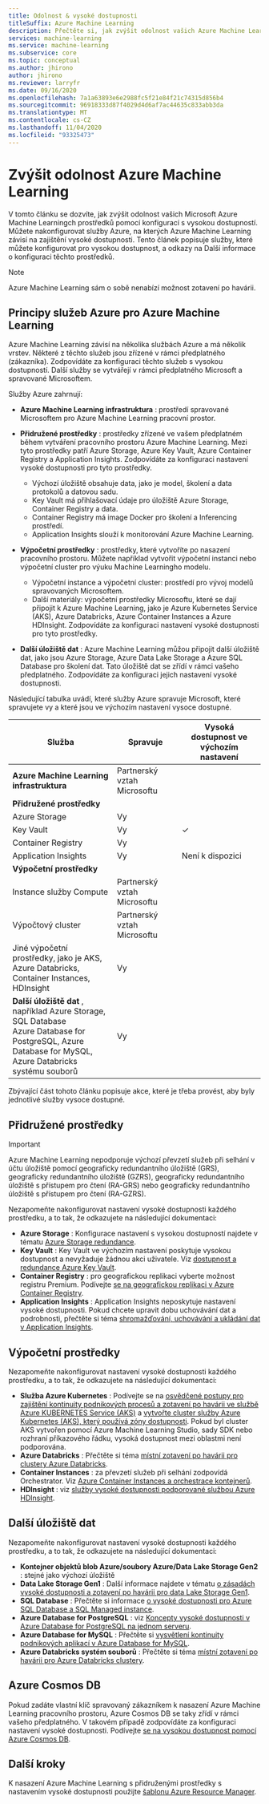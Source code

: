 ```yaml
---
title: Odolnost & vysoké dostupnosti
titleSuffix: Azure Machine Learning
description: Přečtěte si, jak zvýšit odolnost vašich Azure Machine Learningch prostředků proti výpadkům pomocí konfigurace s vysokou dostupností.
services: machine-learning
ms.service: machine-learning
ms.subservice: core
ms.topic: conceptual
ms.author: jhirono
author: jhirono
ms.reviewer: larryfr
ms.date: 09/16/2020
ms.openlocfilehash: 7a1a63893e6e2988fc5f21e84f21c74315d856b4
ms.sourcegitcommit: 96918333d87f4029d4d6af7ac44635c833abb3da
ms.translationtype: MT
ms.contentlocale: cs-CZ
ms.lasthandoff: 11/04/2020
ms.locfileid: "93325473"
---
```

# <a name="increase-azure-machine-learning-resiliency"></a>Zvýšit odolnost Azure Machine Learning



V tomto článku se dozvíte, jak zvýšit odolnost vašich Microsoft Azure Machine Learningch prostředků pomocí konfigurací s vysokou dostupností. Můžete nakonfigurovat služby Azure, na kterých Azure Machine Learning závisí na zajištění vysoké dostupnosti. Tento článek popisuje služby, které můžete konfigurovat pro vysokou dostupnost, a odkazy na Další informace o konfiguraci těchto prostředků.

> [!NOTE]
> Azure Machine Learning sám o sobě nenabízí možnost zotavení po havárii.

## <a name="understand-azure-services-for-azure-machine-learning"></a>Principy služeb Azure pro Azure Machine Learning

Azure Machine Learning závisí na několika službách Azure a má několik vrstev. Některé z těchto služeb jsou zřízené v rámci předplatného (zákazníka). Zodpovídáte za konfiguraci těchto služeb s vysokou dostupností. Další služby se vytvářejí v rámci předplatného Microsoft a spravované Microsoftem. 

Služby Azure zahrnují:

* **Azure Machine Learning infrastruktura** : prostředí spravované Microsoftem pro Azure Machine Learning pracovní prostor.

* **Přidružené prostředky** : prostředky zřízené ve vašem předplatném během vytváření pracovního prostoru Azure Machine Learning. Mezi tyto prostředky patří Azure Storage, Azure Key Vault, Azure Container Registry a Application Insights. Zodpovídáte za konfiguraci nastavení vysoké dostupnosti pro tyto prostředky.
  * Výchozí úložiště obsahuje data, jako je model, školení a data protokolů a datovou sadu.
  * Key Vault má přihlašovací údaje pro úložiště Azure Storage, Container Registry a data.
  * Container Registry má image Docker pro školení a Inferencing prostředí.
  * Application Insights slouží k monitorování Azure Machine Learning.

* **Výpočetní prostředky** : prostředky, které vytvoříte po nasazení pracovního prostoru. Můžete například vytvořit výpočetní instanci nebo výpočetní cluster pro výuku Machine Learningho modelu.
  * Výpočetní instance a výpočetní cluster: prostředí pro vývoj modelů spravovaných Microsoftem.
  * Další materiály: výpočetní prostředky Microsoftu, které se dají připojit k Azure Machine Learning, jako je Azure Kubernetes Service (AKS), Azure Databricks, Azure Container Instances a Azure HDInsight. Zodpovídáte za konfiguraci nastavení vysoké dostupnosti pro tyto prostředky.

* **Další úložiště dat** : Azure Machine Learning můžou připojit další úložiště dat, jako jsou Azure Storage, Azure Data Lake Storage a Azure SQL Database pro školení dat.  Tato úložiště dat se zřídí v rámci vašeho předplatného. Zodpovídáte za konfiguraci jejich nastavení vysoké dostupnosti.

Následující tabulka uvádí, které služby Azure spravuje Microsoft, které spravujete vy a které jsou ve výchozím nastavení vysoce dostupné.

| Služba | Spravuje | Vysoká dostupnost ve výchozím nastavení |
| ----- | ----- | ----- |
| **Azure Machine Learning infrastruktura** | Partnerský vztah Microsoftu | |
| **Přidružené prostředky** |
| Azure Storage | Vy | |
| Key Vault | Vy | ✓ |
| Container Registry | Vy | |
| Application Insights | Vy | Není k dispozici |
| **Výpočetní prostředky** |
| Instance služby Compute | Partnerský vztah Microsoftu |  |
| Výpočtový cluster | Partnerský vztah Microsoftu |  |
| Jiné výpočetní prostředky, jako je AKS, <br>Azure Databricks, Container Instances, HDInsight | Vy |  |
| **Další úložiště dat** , například Azure Storage, SQL Database<br> Azure Database for PostgreSQL, Azure Database for MySQL, <br>Azure Databricks systému souborů | Vy | |

Zbývající část tohoto článku popisuje akce, které je třeba provést, aby byly jednotlivé služby vysoce dostupné.

## <a name="associated-resources"></a>Přidružené prostředky

> [!IMPORTANT]
> Azure Machine Learning nepodporuje výchozí převzetí služeb při selhání v účtu úložiště pomocí geograficky redundantního úložiště (GRS), geograficky redundantního úložiště (GZRS), geograficky redundantního úložiště s přístupem pro čtení (RA-GRS) nebo geograficky redundantního úložiště s přístupem pro čtení (RA-GZRS).

Nezapomeňte nakonfigurovat nastavení vysoké dostupnosti každého prostředku, a to tak, že odkazujete na následující dokumentaci:

* **Azure Storage** : Konfigurace nastavení s vysokou dostupností najdete v tématu [Azure Storage redundance](../storage/common/storage-redundancy.md).
* **Key Vault** : Key Vault ve výchozím nastavení poskytuje vysokou dostupnost a nevyžaduje žádnou akci uživatele.  Viz [dostupnost a redundance Azure Key Vault](../key-vault/general/disaster-recovery-guidance.md).
* **Container Registry** : pro geografickou replikaci vyberte možnost registru Premium. Podívejte [se na geografickou replikaci v Azure Container Registry](../container-registry/container-registry-geo-replication.md).
* **Application Insights** : Application Insights neposkytuje nastavení vysoké dostupnosti. Pokud chcete upravit dobu uchovávání dat a podrobnosti, přečtěte si téma [shromažďování, uchovávání a ukládání dat v Application Insights](../azure-monitor/app/data-retention-privacy.md#how-long-is-the-data-kept).

## <a name="compute-resources"></a>Výpočetní prostředky

Nezapomeňte nakonfigurovat nastavení vysoké dostupnosti každého prostředku, a to tak, že odkazujete na následující dokumentaci:

* **Služba Azure Kubernetes** : Podívejte se na [osvědčené postupy pro zajištění kontinuity podnikových procesů a zotavení po havárii ve službě Azure KUBERNETES Service (AKS)](../aks/operator-best-practices-multi-region.md) a [vytvořte cluster služby Azure Kubernetes (AKS), který používá zóny dostupnosti](../aks/availability-zones.md). Pokud byl cluster AKS vytvořen pomocí Azure Machine Learning Studio, sady SDK nebo rozhraní příkazového řádku, vysoká dostupnost mezi oblastmi není podporována.
* **Azure Databricks** : Přečtěte si téma [místní zotavení po havárii pro clustery Azure Databricks](/azure/databricks/scenarios/howto-regional-disaster-recovery).
* **Container Instances** : za převzetí služeb při selhání zodpovídá Orchestrator. Viz [Azure Container Instances a orchestrace kontejnerů](../container-instances/container-instances-orchestrator-relationship.md).
* **HDInsight** : viz [služby vysoké dostupnosti podporované službou Azure HDInsight](../hdinsight/hdinsight-high-availability-components.md).

## <a name="additional-data-stores"></a>Další úložiště dat

Nezapomeňte nakonfigurovat nastavení vysoké dostupnosti každého prostředku, a to tak, že odkazujete na následující dokumentaci:

* **Kontejner objektů blob Azure/soubory Azure/Data Lake Storage Gen2** : stejné jako výchozí úložiště
* **Data Lake Storage Gen1** : Další informace najdete v tématu [o zásadách vysoké dostupnosti a zotavení po havárii pro data Lake Storage Gen1](../data-lake-store/data-lake-store-disaster-recovery-guidance.md).
* **SQL Database** : Přečtěte si informace [o vysoké dostupnosti pro Azure SQL Database a SQL Managed instance](../azure-sql/database/high-availability-sla.md).
* **Azure Database for PostgreSQL** : viz [Koncepty vysoké dostupnosti v Azure Database for PostgreSQL na jednom serveru](../postgresql/concepts-high-availability.md).
* **Azure Database for MySQL** : Přečtěte si [vysvětlení kontinuity podnikových aplikací v Azure Database for MySQL](../mysql/concepts-business-continuity.md).
* **Azure Databricks systém souborů** : Přečtěte si téma [místní zotavení po havárii pro Azure Databricks clustery](/azure/databricks/scenarios/howto-regional-disaster-recovery).

## <a name="azure-cosmos-db"></a>Azure Cosmos DB

Pokud zadáte vlastní klíč spravovaný zákazníkem k nasazení Azure Machine Learning pracovního prostoru, Azure Cosmos DB se taky zřídí v rámci vašeho předplatného. V takovém případě zodpovídáte za konfiguraci nastavení vysoké dostupnosti. Podívejte [se na vysokou dostupnost pomocí Azure Cosmos DB](../cosmos-db/high-availability.md).

## <a name="next-steps"></a>Další kroky

K nasazení Azure Machine Learning s přidruženými prostředky s nastavením vysoké dostupnosti použijte [šablonu Azure Resource Manager](https://github.com/Azure/azure-quickstart-templates/tree/master/201-machine-learning-advanced).